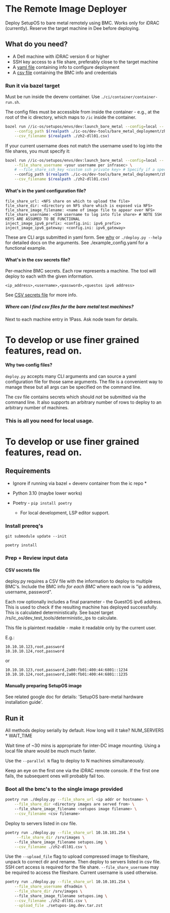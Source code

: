 # The Remote Image Deployer

Deploy SetupOS to bare metal remotely using BMC. 
Works only for iDRAC (currently). 
Reserve the target machine in Dee before deploying. 


## What do you need?

* A Dell machine with iDRAC version 6 or higher
* SSH key access to a file share, preferably close to the target machine
* A [yaml file](#whats-in-the-yaml-configuration-file) containing info to configure deployment
* A [csv file](#whats-in-the-csv-secrets-file) containing the BMC info and credentials


### Run it via bazel target 
    
Must be run inside the devenv container. Use `./ci/container/container-run.sh`.

The config files must be accessible from inside the container - e.g., at the root of the ic directory, which maps to `/ic` inside the container.

```bash
bazel run //ic-os/setupos/envs/dev:launch_bare_metal --config=local -- \
    --config_path $(realpath ./ic-os/dev-tools/bare_metal_deployment/zh2-dll01.yaml) \
    --csv_filename $(realpath ./zh2-dll01.csv)
```

If your current username does not match the username used to log into the file shares, you must specify it:
```bash
bazel run //ic-os/setupos/envs/dev:launch_bare_metal --config=local -- \
    --file_share_username <your username per infrasec> \
    # --file_share_ssh_key <custom ssh private key> # Specify if a special ssh key is needed \
    --config_path $(realpath ./ic-os/dev-tools/bare_metal_deployment/zh2-dll01.yaml) \
    --csv_filename $(realpath ./zh2-dll01.csv)
```


#### What's in the yaml configuration file? 

```
file_share_url: <NFS share on which to upload the file>
file_share_dir: <directory on NFS share which is exposed via NFS>
file_share_image_filename: <name of image file to appear over NFS>
file_share_username: <SSH username to log into file share> # NOTE SSH KEYS ARE ASSUMED TO BE FUNCTIONAL
inject_image_ipv6_prefix: <config.ini: ipv6_prefix>
inject_image_ipv6_gateway: <config.ini: ipv6_gateway>
```

These are CLI args submitted in yaml form. See [why](#why-two-config-files) or `./deploy.py --help` for detailed docs on the arguments.
See ./example_config.yaml for a functional example. 

#### What's in the csv secrets file? 

Per-machine BMC secrets. Each row represents a machine. The tool will deploy to each with the given information.

```
<ip_address>,<username>,<password>,<guestos ipv6 address>
```

See [CSV secrets file](#csv-secrets-file) for more info. 

##### Where can I find csv files for the bare metal test machines?

Next to each machine entry in 1Pass. Ask node team for details.

# To develop or use finer grained features, read on.

#### Why two config files?
    
`deploy.py` accepts many CLI arguments and can source a yaml configuration file for those same arguments. The file is a convenient way to manage these but all args can be specified on the command line.

The csv file contains secrets which should _not_ be submitted via the command line. It also supports an arbitrary number of rows to deploy to an arbitrary number of machines. 


### This is all you need for local usage. 

# To develop or use finer grained features, read on.

## Requirements

* Ignore if running via bazel + devenv container from the ic repo *

* Python 3.10 (maybe lower works)
* Poetry - `pip install poetry` 
  * For local development, LSP editor support. 

### Install prereq's

`git submodule update --init`

`poetry install`

### Prep + Review input data

#### CSV secrets file

deploy.py requires a CSV file with the information to deploy to multiple BMC's. Include the BMC info _for each BMC_ where each row is "ip address, username, password".

Each row optionally includes a final parameter - the GuestOS ipv6 address. This is used to check if the resulting machine has deployed successfully. This is calculated deterministically. See bazel target /rs/ic_os/dev_test_tools/deterministic_ips to calculate.

This file is plaintext readable - make it readable only by the current user.

E.g.:
```csv
10.10.10.123,root,password
10.10.10.124,root,password
```

or

```csv
10.10.10.123,root,password,2a00:fb01:400:44:6801::1234
10.10.10.124,root,password,2a00:fb01:400:44:6801::1235
```

#### Manually preparing SetupOS image

See related google doc for details: 'SetupOS bare-metal hardware installation guide'.


## Run it 

All methods deploy serially by default. How long will it take? NUM_SERVERS * WAIT_TIME

Wait time of ~30 mins is appropriate for inter-DC image mounting. Using a local file share would be much much faster.

Use the `--parallel N` flag to deploy to N machines simultaneously.

Keep an eye on the first one via the iDRAC remote console. If the first one fails, the subsequent ones will probably fail too.


### Boot all the bmc's to the single image provided 

```bash
poetry run ./deploy.py --file_share_url <ip addr or hostname> \
    --file_share_dir <directory images are served from> \ 
    --file_share_image_filename <setupos image filename> \
    --csv_filename <csv filename>
```

Deploy to servers listed in csv file.
```bash
poetry run ./deploy.py --file_share_url 10.10.101.254 \
     --file_share_dir /srv/images \ 
    --file_share_image_filename setupos.img \
    --csv_filename ./zh2-dll01.csv \
```

Use the `--upload_file` flag to upload compressed image to fileshare, unpack to correct dir and rename. Then deploy to servers listed in csv file. SSH cert access is required for the file share. `--file_share_username` may be required to access the fileshare. Current username is used otherwise.
```bash
poetry run ./deploy.py --file_share_url 10.10.101.254 \
    --file_share_username dfnadmin \
    --file_share_dir /srv/images \ 
    --file_share_image_filename setupos.img \
    --csv_filename ./zh2-dll01.csv \
    --upload_file ./setupos-img.dev.tar.zst
```
